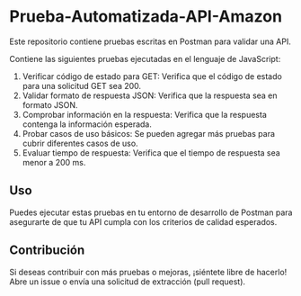 # Prueba-Automatizada-API-Amazon

Este repositorio contiene pruebas escritas en Postman para validar una API.

Contiene las siguientes pruebas ejecutadas en el lenguaje de JavaScript:

1. Verificar código de estado para GET: Verifica que el código de estado para una solicitud GET sea 200.
2. Validar formato de respuesta JSON: Verifica que la respuesta sea en formato JSON.
3. Comprobar información en la respuesta: Verifica que la respuesta contenga la información esperada.
4. Probar casos de uso básicos: Se pueden agregar más pruebas para cubrir diferentes casos de uso.
5. Evaluar tiempo de respuesta: Verifica que el tiempo de respuesta sea menor a 200 ms.

## Uso

Puedes ejecutar estas pruebas en tu entorno de desarrollo de Postman para asegurarte de que tu API cumpla con los criterios de calidad esperados.

## Contribución

Si deseas contribuir con más pruebas o mejoras, ¡siéntete libre de hacerlo! Abre un issue o envía una solicitud de extracción (pull request).

